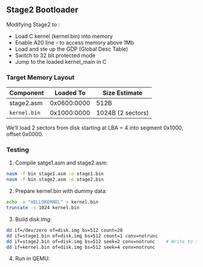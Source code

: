 ## Stage2 Bootloader

Modifying Stage2 to :
- Load C kernel (kernel.bin) into memory
- Enable A20 line - to access memory above 1Mb
- Load and ste up the GDP (Global Desc Table)
- Switch to 32 bit protected mode
- Jump to the loaded kernel_main in C


### Target Memory Layout

| Component    | Loaded To   | Size Estimate     |
| ------------ | ----------- | ----------------- |
| stage2.asm   | 0x0600:0000 | 512B              |
| `kernel.bin` | 0x1000:0000 | 1024B (2 sectors) |

We’ll load 2 sectors from disk starting at LBA = 4 into segment 0x1000, offset
0x0000.

### Testing

1. Compile satge1.asm and stage2.asm:

```bash
nasm -f bin stage1.asm -o stage1.bin
nasm -f bin stage2.asm -o stage2.bin
```

2. Prepare kernel.bin with dummy data:

```bash
echo -n "HELLOKERNEL" > kernel.bin
truncate -s 1024 kernel.bin
```


3. Build disk.img:

```bash
dd if=/dev/zero of=disk.img bs=512 count=20
dd if=stage1.bin of=disk.img bs=512 count=1 conv=notrunc
dd if=stage2.bin of=disk.img bs=512 seek=2 conv=notrunc    # Write to sector 3
dd if=kernel.bin of=disk.img bs=512 seek=4 conv=notrunc
```

4. Run in QEMU:
